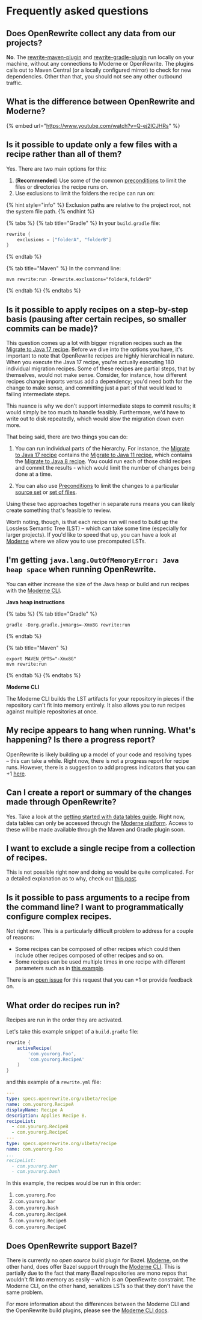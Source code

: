 # Frequently asked questions

## Does OpenRewrite collect any data from our projects?

**No**. The [rewrite-maven-plugin](https://github.com/openrewrite/rewrite-maven-plugin) and [rewrite-gradle-plugin](https://github.com/openrewrite/rewrite-gradle-plugin) run locally on your machine, without any connections to Moderne or OpenRewrite. The plugins calls out to Maven Central (or a locally configured mirror) to check for new dependencies. Other than that, you should not see any other outbound traffic. 

## What is the difference between OpenRewrite and Moderne?

{% embed url="https://www.youtube.com/watch?v=Q-ej2lCJHRs" %}

## Is it possible to update only a few files with a recipe rather than all of them?

Yes. There are two main options for this:

1. (**Recommended**) Use some of the common [preconditions](/reference/yaml-format-reference.md#preconditions) to limit the files or directories the recipe runs on.
2. Use exclusions to limit the folders the recipe can run on: 

{% hint style="info" %}
Exclusion paths are relative to the project root, not the system file path.
{% endhint %}

{% tabs %}
{% tab title="Gradle" %}
In your `build.gradle` file:

```groovy
rewrite {
    exclusions = ["folderA", "folderB"]
}
```
{% endtab %}

{% tab title="Maven" %}
In the command line:

```shell
mvn rewrite:run -Drewrite.exclusions="folderA,folderB"
```
{% endtab %}
{% endtabs %}

## Is it possible to apply recipes on a step-by-step basis (pausing after certain recipes, so smaller commits can be made)?

This question comes up a lot with bigger migration recipes such as the [Migrate to Java 17 recipe](/reference/recipes/java/migrate/upgradetojava17.md). Before we dive into the options you have, it's important to note that OpenRewrite recipes are highly hierarchical in nature. When you execute the Java 17 recipe, you're actually executing 180 individual migration recipes. Some of these recipes are partial steps, that by themselves, would not make sense. Consider, for instance, how different recipes change imports versus add a dependency; you'd need both for the change to make sense, and committing just a part of that would lead to failing intermediate steps.

This nuance is why we don't support intermediate steps to commit results; it would simply be too much to handle feasibly. Furthermore, we'd have to write out to disk repeatedly, which would slow the migration down even more.

That being said, there are two things you can do:

1. You can run individual parts of the hierarchy. For instance, the [Migrate to Java 17 recipe](/reference/recipes/java/migrate/upgradetojava17.md) contains the [Migrate to Java 11 recipe](/reference/recipes/java/migrate/java8tojava11.md), which contains the [Migrate to Java 8 recipe](/reference/recipes/java/migrate/upgradetojava8.md). You could run each of those child recipes and commit the results - which would limit the number of changes being done at a time.

2. You can also use [Preconditions](/reference/yaml-format-reference.md#preconditions) to limit the changes to a particular [source set](/reference/recipes/java/search/hassourceset.md) or [set of files](/reference/recipes/findsourcefiles.md).

Using these two approaches together in separate runs means you can likely create something that's feasible to review.

Worth noting, though, is that each recipe run will need to build up the Lossless Semantic Tree (LST) – which can take some time (especially for larger projects). If you'd like to speed that up, you can have a look at [Moderne](https://www.moderne.io/) where we allow you to use precomputed LSTs.

## I'm getting `java.lang.OutOfMemoryError: Java heap space` when running OpenRewrite. 

You can either increase the size of the Java heap or build and run recipes with the [Moderne CLI](https://docs.moderne.io/).

**Java heap instructions**

{% tabs %}
{% tab title="Gradle" %}
```shell
gradle -Dorg.gradle.jvmargs=-Xmx8G rewrite:run
```
{% endtab %}

{% tab title="Maven" %}
```shell
export MAVEN_OPTS="-Xmx8G"
mvn rewrite:run
```
{% endtab %}
{% endtabs %}

**Moderne CLI**

The Moderne CLI builds the LST artifacts for your repository in pieces if the repository can't fit into memory entirely. It also allows you to run recipes against multiple repositories at once.

## My recipe appears to hang when running. What's happening? Is there a progress report?

OpenRewrite is likely building up a model of your code and resolving types – this can take a while. Right now, there is not a progress report for recipe runs. However, there is a suggestion to add progress indicators that you can +1 [here](https://github.com/openrewrite/rewrite-maven-plugin/issues/544).

## Can I create a report or summary of the changes made through OpenRewrite?

Yes. Take a look at the [getting started with data tables guide](https://docs.moderne.io/user-documentation/data-tables). Right now, data tables can only be accessed through the [Moderne platform](https://app.moderne.io/). Access to these will be made available through the Maven and Gradle plugin soon.

## I want to exclude a single recipe from a collection of recipes.

This is not possible right now and doing so would be quite complicated. For a detailed explanation as to why, check out [this post](https://github.com/openrewrite/rewrite-maven-plugin/pull/569#issuecomment-1576793092).

## Is it possible to pass arguments to a recipe from the command line? I want to programmatically configure complex recipes.

Not right now. This is a particularly difficult problem to address for a couple of reasons:

* Some recipes can be composed of other recipes which could then include other recipes composed of other recipes and so on.
* Some recipes can be used multiple times in one recipe with different parameters such as in [this example](https://github.com/openrewrite/rewrite-migrate-java/blob/v2.0.6/src/main/resources/META-INF/rewrite/jakarta-ee-9.yml#L140-L160).

There is an [open issue](https://github.com/openrewrite/rewrite-maven-plugin/issues/345) for this request that you can +1 or provide feedback on.

## What order do recipes run in?

Recipes are run in the order they are activated.

Let's take this example snippet of a `build.gradle` file:

```groovy
rewrite {
    activeRecipe(
        'com.yourorg.Foo',
        'com.yourorg.RecipeA'
    )
}
```

and this example of a `rewrite.yml` file:

```yml
---
type: specs.openrewrite.org/v1beta/recipe
name: com.yourorg.RecipeA
displayName: Recipe A
description: Applies Recipe B.
recipeList:
  - com.yourorg.RecipeB
  - com.yourorg.RecipeC
---
type: specs.openrewrite.org/v1beta/recipe
name: com.yourorg.Foo
...
recipeList:
  - com.yourorg.bar
  - com.yourorg.bash
```

In this example, the recipes would be run in this order:

1. `com.yourorg.Foo`
2. `com.yourorg.bar`
3. `com.yourorg.bash`
4. `com.yourorg.RecipeA`
5. `com.yourorg.RecipeB`
6. `com.yourorg.RecipeC`

## Does OpenRewrite support Bazel?

There is currently no _open source_ build plugin for Bazel. [Moderne](https://docs.moderne.io/), on the other hand, does offer Bazel support through the [Moderne CLI](https://docs.moderne.io/user-documentation/moderne-cli/getting-started/cli-intro). This is partially due to the fact that many Bazel repositories are mono repos that wouldn't fit into memory as easily – which is an OpenRewrite constraint. The Moderne CLI, on the other hand, serializes LSTs so that they don't have the same problem.

For more information about the differences between the Moderne CLI and the OpenRewrite build plugins, please see the [Moderne CLI docs](https://docs.moderne.io/user-documentation/moderne-cli/getting-started/cli-intro#differences-between-the-moderne-cli-and-the-openrewrite-build-plugins).